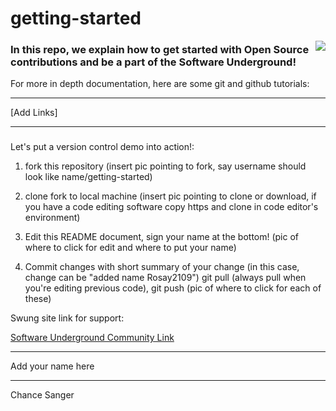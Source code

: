 # getting-started


<img align="right" src="https://avatars2.githubusercontent.com/u/8144157?s=200&v=4">

### In this repo, we explain how to get started with Open Source contributions and be a part of the Software Underground!

For more in depth documentation, here are some git and github tutorials:

---

[Add Links]

---

###
Let's put a version control demo into action!:
1) fork this repository
  (insert pic pointing to fork, say username should look like name/getting-started)

2) clone fork to local machine
  (insert pic pointing to clone or download, if you have a code editing software copy https and clone in code editor's environment)

3) Edit this README document, sign your name at the bottom!
  (pic of where to click for edit and where to put your name)
  
4) Commit changes with short summary of your change (in this case, change can be "added name Rosay2109") git pull (always pull when you're    editing previous code), git push
  (pic of where to click for each of these)
   

Swung site link for support:

[Software Underground Community Link](https://softwareunderground.org/slack)

---


Add your name here

---

Chance Sanger
